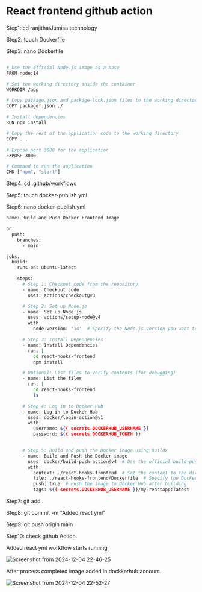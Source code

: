 # React frontend github action

Step1: cd ranjitha/Jumisa technology

Step2: touch Dockerfile

Step3: nano Dockerfile

```bash  

# Use the official Node.js image as a base
FROM node:14

# Set the working directory inside the container
WORKDIR /app

# Copy package.json and package-lock.json files to the working directory
COPY package*.json ./

# Install dependencies
RUN npm install

# Copy the rest of the application code to the working directory
COPY . .

# Expose port 3000 for the application
EXPOSE 3000

# Command to run the application
CMD ["npm", "start"]

```
Step4: cd .github/workflows

Step5: touch docker-publish.yml

Step6: nano docker-publish.yml

```bash
name: Build and Push Docker Frontend Image

on:
  push:
    branches:
      - main

jobs:
  build:
    runs-on: ubuntu-latest

    steps:
      # Step 1: Checkout code from the repository
      - name: Checkout code
        uses: actions/checkout@v3

      # Step 2: Set up Node.js
      - name: Set up Node.js
        uses: actions/setup-node@v4
        with:
          node-version: '14'  # Specify the Node.js version you want to use

      # Step 3: Install Dependencies
      - name: Install Dependencies
        run: |
          cd react-hooks-frontend
          npm install

      # Optional: List files to verify contents (for debugging)
      - name: List the files
        run: |
          cd react-hooks-frontend
          ls

      # Step 4: Log in to Docker Hub
      - name: Log in to Docker Hub
        uses: docker/login-action@v1
        with:
          username: ${{ secrets.DOCKERHUB_USERNAME }}
          password: ${{ secrets.DOCKERHUB_TOKEN }}


      # Step 5: Build and push the Docker image using Buildx
      - name: Build and Push the Docker image
        uses: docker/build-push-action@v4  # Use the official build-push-action
        with:
          context: ./react-hooks-frontend  # Set the context to the directory containing the Dockerfile
          file: ./react-hooks-frontend/Dockerfile  # Specify the Dockerfile location
          push: true  # Push the image to Docker Hub after building
          tags: ${{ secrets.DOCKERHUB_USERNAME }}/my-reactapp:latest

```

Step7: git add .

Step8: git commit -m "Added react yml"

Step9: git push origin main

Step10: check github Action.

   Added react yml workflow starts running
   
   ![Screenshot from 2024-12-04 22-46-25](https://github.com/user-attachments/assets/967ec3ad-f3c1-469b-b2c8-030456a084ad)

   
  
   After process completed image added in dockkerhub account.
   
   ![Screenshot from 2024-12-04 22-52-27](https://github.com/user-attachments/assets/4d8a4a36-8c0d-47f7-bc71-c0dda9e07720)



